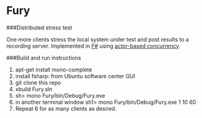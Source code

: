 Fury
====


###Distributed stress test

One more clients stress the local system under test and post results to a recording server. 
Implemented in [F#](http://fsharp.org/) 
using [actor-based concurrency](http://fsharpforfunandprofit.com/posts/concurrency-actor-model/"Title").


###Build and run instructions

1. apt-get install mono-complete
2. install fsharp: from Ubuntu software center GUI
3. git clone this repo
4. xbuild Fury.sln
5. sh> mono Fury/bin/Debug/Fury.exe
6. in another terminal window sh1> mono Fury/bin/Debug/Fury.exe 1 10 60
7. Repeat 6 for as many clients as desired.
